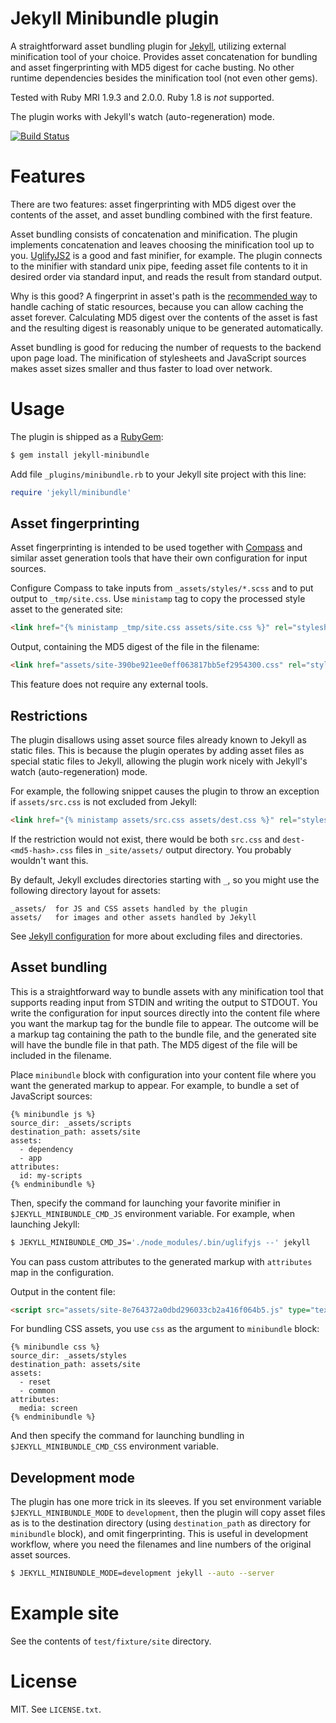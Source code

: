 # Jekyll Minibundle plugin

A straightforward asset bundling plugin for
[Jekyll](http://jekyllrb.com/), utilizing external minification tool
of your choice. Provides asset concatenation for bundling and asset
fingerprinting with MD5 digest for cache busting.  No other runtime
dependencies besides the minification tool (not even other gems).

Tested with Ruby MRI 1.9.3 and 2.0.0. Ruby 1.8 is *not* supported.

The plugin works with Jekyll's watch (auto-regeneration) mode.

[![Build Status](https://secure.travis-ci.org/tkareine/jekyll-minibundle.png)](http://travis-ci.org/tkareine/jekyll-minibundle)

# Features

There are two features: asset fingerprinting with MD5 digest over the
contents of the asset, and asset bundling combined with the first
feature.

Asset bundling consists of concatenation and minification. The plugin
implements concatenation and leaves choosing the minification tool up
to you. [UglifyJS2](https://github.com/mishoo/UglifyJS2) is a good and
fast minifier, for example. The plugin connects to the minifier with
standard unix pipe, feeding asset file contents to it in desired order
via standard input, and reads the result from standard output.

Why is this good? A fingerprint in asset's path is the
[recommended way](https://developers.google.com/speed/docs/best-practices/caching)
to handle caching of static resources, because you can allow caching
the asset forever. Calculating MD5 digest over the contents of the
asset is fast and the resulting digest is reasonably unique to be
generated automatically.

Asset bundling is good for reducing the number of requests to the
backend upon page load. The minification of stylesheets and JavaScript
sources makes asset sizes smaller and thus faster to load over
network.

# Usage

The plugin is shipped as a
[RubyGem](https://rubygems.org/gems/jekyll-minibundle):

``` bash
$ gem install jekyll-minibundle
```

Add file `_plugins/minibundle.rb` to your Jekyll site project with
this line:

``` ruby
require 'jekyll/minibundle'
```

## Asset fingerprinting

Asset fingerprinting is intended to be used together with
[Compass](http://compass-style.org/) and similar asset generation
tools that have their own configuration for input sources.

Configure Compass to take inputs from `_assets/styles/*.scss` and to
put output to `_tmp/site.css`. Use `ministamp` tag to copy the
processed style asset to the generated site:

``` html
<link href="{% ministamp _tmp/site.css assets/site.css %}" rel="stylesheet" media="screen, projection">
```

Output, containing the MD5 digest of the file in the filename:

``` html
<link href="assets/site-390be921ee0eff063817bb5ef2954300.css" rel="stylesheet" media="screen, projection">
```

This feature does not require any external tools.

## Restrictions

The plugin disallows using asset source files already known to Jekyll
as static files. This is because the plugin operates by adding asset
files as special static files to Jekyll, allowing the plugin work
nicely with Jekyll's watch (auto-regeneration) mode.

For example, the following snippet causes the plugin to throw an
exception if `assets/src.css` is not excluded from Jekyll:

``` html
<link href="{% ministamp assets/src.css assets/dest.css %}" rel="stylesheet" media="screen, projection">
```

If the restriction would not exist, there would be both `src.css` and
`dest-<md5-hash>.css` files in `_site/assets/` output directory. You
probably wouldn't want this.

By default, Jekyll excludes directories starting with `_`, so you
might use the following directory layout for assets:

```
_assets/  for JS and CSS assets handled by the plugin
assets/   for images and other assets handled by Jekyll
```

See [Jekyll configuration](http://jekyllrb.com/docs/configuration/)
for more about excluding files and directories.

## Asset bundling

This is a straightforward way to bundle assets with any minification
tool that supports reading input from STDIN and writing the output to
STDOUT. You write the configuration for input sources directly into
the content file where you want the markup tag for the bundle file to
appear. The outcome will be a markup tag containing the path to the
bundle file, and the generated site will have the bundle file in that
path. The MD5 digest of the file will be included in the filename.

Place `minibundle` block with configuration into your content file
where you want the generated markup to appear. For example, to bundle
a set of JavaScript sources:

``` text
{% minibundle js %}
source_dir: _assets/scripts
destination_path: assets/site
assets:
  - dependency
  - app
attributes:
  id: my-scripts
{% endminibundle %}
```

Then, specify the command for launching your favorite minifier in
`$JEKYLL_MINIBUNDLE_CMD_JS` environment variable. For example, when
launching Jekyll:

``` bash
$ JEKYLL_MINIBUNDLE_CMD_JS='./node_modules/.bin/uglifyjs --' jekyll
```

You can pass custom attributes to the generated markup with
`attributes` map in the configuration.

Output in the content file:

``` html
<script src="assets/site-8e764372a0dbd296033cb2a416f064b5.js" type="text/javascript" id="my-scripts"></script>
```

For bundling CSS assets, you use `css` as the argument to `minibundle` block:

``` text
{% minibundle css %}
source_dir: _assets/styles
destination_path: assets/site
assets:
  - reset
  - common
attributes:
  media: screen
{% endminibundle %}
```

And then specify the command for launching bundling in
`$JEKYLL_MINIBUNDLE_CMD_CSS` environment variable.

## Development mode

The plugin has one more trick in its sleeves. If you set environment
variable `$JEKYLL_MINIBUNDLE_MODE` to `development`, then the plugin
will copy asset files as is to the destination directory (using
`destination_path` as directory for `minibundle` block), and omit
fingerprinting. This is useful in development workflow, where you need
the filenames and line numbers of the original asset sources.

``` bash
$ JEKYLL_MINIBUNDLE_MODE=development jekyll --auto --server
```

# Example site

See the contents of `test/fixture/site` directory.

# License

MIT. See `LICENSE.txt`.

